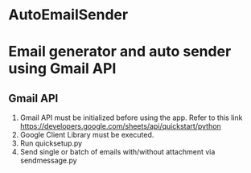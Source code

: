 # AutoEmailSender
# Email generator and auto sender using Gmail API

## Gmail API
 1. Gmail API must be initialized before using the app. Refer to this link https://developers.google.com/sheets/api/quickstart/python
 2. Google Client Library must be executed.
 3. Run quicksetup.py
 4. Send single or batch of emails with/without attachment via sendmessage.py
